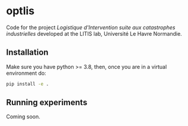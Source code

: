 # optlis
Code for the project _Logistique d'Intervention suite aux catastrophes industrielles_
developed at the LITIS lab, Université Le Havre Normandie.

## Installation
Make sure you have python >= 3.8, then, once you are in a virtual environment do:

```bash
pip install -e .
```

## Running experiments

Coming soon.
